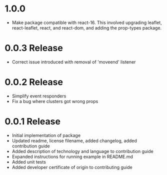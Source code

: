 # 1.0.0

- Make package compatible with react-16. This involved upgrading leaflet, react-leaflet, react, and react-dom, and adding the prop-types package. 


# 0.0.3 Release

- Correct issue introduced with removal of 'moveend' listener

# 0.0.2 Release

- Simplify event responders
- Fix a bug where clusters got wrong props

# 0.0.1 Release

- Initial implementation of package
- Updated readme, license filename, added changelog, added contribution guide
- Added description of technology and language to contribution guide
- Expanded instructions for running example in README.md
- Added unit tests
- Added developer certificate of origin to contributing guide
